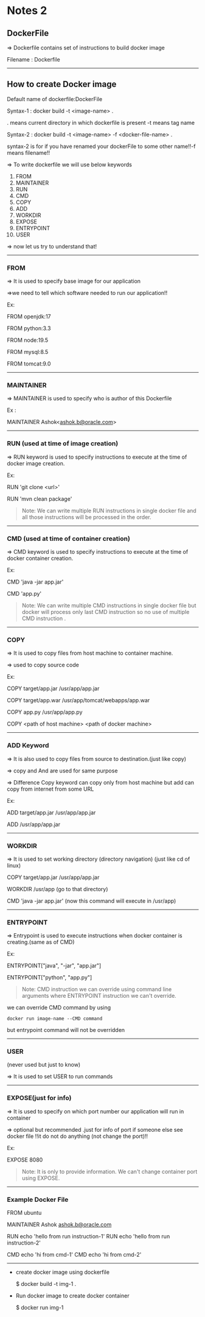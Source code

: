 # Notes 2
## DockerFile

=> Dockerfile contains set of instructions to build docker image

Filename : Dockerfile


---

## How to create Docker image

Default name of dockerfile:DockerFile

Syntax-1 : docker build -t \<image-name\> .

. means current directory in which dockerfile is present -t means tag name

Syntax-2 : docker build -t \<image-name\> -f \<docker-file-name> .

syntax-2 is for if you have renamed your dockerFile to some other name!!-f means filename!!



=> To write dockerfile we will use below keywords

1) FROM
2) MAINTAINER
3) RUN
4) CMD
5) COPY
6) ADD
7) WORKDIR
8) EXPOSE
9) ENTRYPOINT
10) USER

=> now let us try to understand that!

---
	
### FROM


=> It is used to specify base image for our application 

=>we need to tell which software needed to run our application!!

Ex: 

FROM openjdk:17

FROM python:3.3

FROM node:19.5

FROM mysql:8.5

FROM tomcat:9.0

---

### MAINTAINER


=> MAINTAINER is used to specify who is author of this Dockerfile

Ex :

MAINTAINER Ashok\<ashok.b@oracle.com\>

---

### RUN (used at time of image creation)


=> RUN keyword is used to specify instructions to execute at the time of docker image creation.

Ex:

RUN 'git clone \<url\>'

RUN 'mvn clean package'

>Note: We can write multiple RUN instructions in single docker file and all those instructions will be processed in the order.

---

### CMD (used at time of container creation)


=> CMD keyword is used to specify instructions to execute at the time of docker container creation.

Ex:

CMD 'java -jar app.jar'

CMD 'app.py'

> Note: We can write multiple CMD instructions in single docker file but docker will process only last CMD instruction so no use of multiple CMD instruction .

---

### COPY


=> It is used to copy files from host machine to container machine. 

=> used to copy source code

Ex:

COPY target/app.jar  /usr/app/app.jar

COPY target/app.war  /usr/app/tomcat/webapps/app.war

COPY app.py /usr/app/app.py

COPY \<path of host machine\> \<path of docker machine\>

---

### ADD Keyword


=> It is also used to copy files from source to destination.(just like copy)

=> copy and And are used for same purpose

=> Difference Copy keyword can copy only from host machine but add can copy from internet from some URL

Ex:

ADD target/app.jar  /usr/app/app.jar

ADD <http-url>  /usr/app/app.jar

---

### WORKDIR


=> It is used to set working directory (directory navigation) (just like cd of linux)

COPY target/app.jar  /usr/app/app.jar

WORKDIR /usr/app (go to that directory)

CMD 'java -jar app.jar' (now this command will execute in /usr/app)

---

### ENTRYPOINT


=> Entrypoint is used to execute instructions when docker container is creating.(same as of CMD)
 

Ex: 

ENTRYPOINT["java", "-jar", "app.jar"]

ENTRYPOINT["python", "app.py"]

>Note: CMD instruction we can override using command line arguments where ENTRYPOINT instruction we can't override.

we can override CMD command by using 

```text
docker run image-name --CMD command
```

but entrypoint command will not be overridden

---
### USER
(never used but just to know)

=> It is used to set USER to run commands

---

### EXPOSE(just for info)

=> It is used to specify on which port number our application will run in container

=> optional but recommended .just for info of port if someone else see docker file !!it do not do anything (not change the port)!!

Ex:

EXPOSE 8080

>Note: It is only to provide information. We can't change container port using EXPOSE.

---

### Example Docker File

FROM ubuntu

MAINTAINER Ashok <ashok.b@oracle.com>

RUN echo 'hello from run instruction-1'
RUN echo 'hello from run instruction-2'

CMD echo 'hi from cmd-1'
CMD echo 'hi from cmd-2'


----
- create docker image using dockerfile

    $ docker build -t img-1 .

- Run docker image to create docker container

    $ docker run img-1


